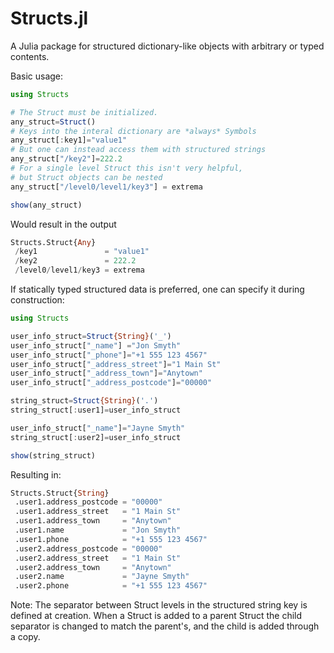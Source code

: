 # Structs.jl

A Julia package for structured dictionary-like objects with arbitrary or typed contents.

Basic usage:
```julia
using Structs

# The Struct must be initialized.
any_struct=Struct()
# Keys into the interal dictionary are *always* Symbols
any_struct[:key1]="value1"
# But one can instead access them with structured strings
any_struct["/key2"]=222.2
# For a single level Struct this isn't very helpful, 
# but Struct objects can be nested
any_struct["/level0/level1/key3"] = extrema

show(any_struct)
```
Would result in the output
```julia
Structs.Struct{Any}
 /key1               = "value1"
 /key2               = 222.2
 /level0/level1/key3 = extrema
```


If statically typed structured data is preferred, one can specify it during construction:
```julia
using Structs

user_info_struct=Struct{String}('_')
user_info_struct["_name"] ="Jon Smyth"
user_info_struct["_phone"]="+1 555 123 4567"
user_info_struct["_address_street"]="1 Main St"
user_info_struct["_address_town"]="Anytown"
user_info_struct["_address_postcode"]="00000"

string_struct=Struct{String}('.')
string_struct[:user1]=user_info_struct

user_info_struct["_name"]="Jayne Smyth"
string_struct[:user2]=user_info_struct

show(string_struct)
```
Resulting in:
```julia
Structs.Struct{String}
 .user1.address_postcode = "00000"
 .user1.address_street   = "1 Main St"
 .user1.address_town     = "Anytown"
 .user1.name             = "Jon Smyth"
 .user1.phone            = "+1 555 123 4567"
 .user2.address_postcode = "00000"
 .user2.address_street   = "1 Main St"
 .user2.address_town     = "Anytown"
 .user2.name             = "Jayne Smyth"
 .user2.phone            = "+1 555 123 4567"
```
Note: The separator between Struct levels in the structured string key is defined at creation.
When a Struct is added to a parent Struct the child separator is changed to match the parent's, 
and the child is added through a copy.

